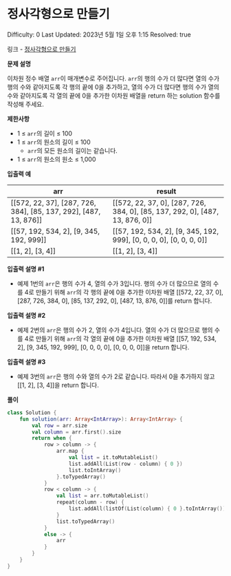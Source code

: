 # 정사각형으로 만들기

Difficulty: 0
Last Updated: 2023년 5월 1일 오후 1:15
Resolved: true

링크 - [정사각형으로 만들기](https://school.programmers.co.kr/learn/courses/30/lessons/181830)

**문제 설명**

이차원 정수 배열 `arr`이 매개변수로 주어집니다. `arr`의 행의 수가 더 많다면 열의 수가 행의 수와 같아지도록 각 행의 끝에 0을 추가하고, 열의 수가 더 많다면 행의 수가 열의 수와 같아지도록 각 열의 끝에 0을 추가한 이차원 배열을 return 하는 solution 함수를 작성해 주세요.

**제한사항**

- 1 ≤ `arr`의 길이 ≤ 100
- 1 ≤ `arr`의 원소의 길이 ≤ 100
    - `arr`의 모든 원소의 길이는 같습니다.
- 1 ≤ `arr`의 원소의 원소 ≤ 1,000

**입출력 예**

| arr | result |
| --- | --- |
| [[572, 22, 37], [287, 726, 384], [85, 137, 292], [487, 13, 876]] | [[572, 22, 37, 0], [287, 726, 384, 0], [85, 137, 292, 0], [487, 13, 876, 0]] |
| [[57, 192, 534, 2], [9, 345, 192, 999]] | [[57, 192, 534, 2], [9, 345, 192, 999], [0, 0, 0, 0], [0, 0, 0, 0]] |
| [[1, 2], [3, 4]] | [[1, 2], [3, 4]] |

**입출력 설명 #1**

- 예제 1번의 `arr`은 행의 수가 4, 열의 수가 3입니다. 행의 수가 더 많으므로 열의 수를 4로 만들기 위해 `arr`의 각 행의 끝에 0을 추가한 이차원 배열 [[572, 22, 37, 0], [287, 726, 384, 0], [85, 137, 292, 0], [487, 13, 876, 0]]를 return 합니다.

**입출력 설명 #2**

- 예제 2번의 `arr`은 행의 수가 2, 열의 수가 4입니다. 열의 수가 더 많으므로 행의 수를 4로 만들기 위해 `arr`의 각 열의 끝에 0을 추가한 이차원 배열 [[57, 192, 534, 2], [9, 345, 192, 999], [0, 0, 0, 0], [0, 0, 0, 0]]을 return 합니다.

**입출력 설명 #3**

- 예제 3번의 `arr`은 행의 수와 열의 수가 2로 같습니다. 따라서 0을 추가하지 않고 [[1, 2], [3, 4]]을 return 합니다.

**풀이**

```kotlin
class Solution {
    fun solution(arr: Array<IntArray>): Array<IntArray> {
        val row = arr.size
        val column = arr.first().size
        return when {
            row > column -> {
                arr.map {
                    val list = it.toMutableList()
                    list.addAll(List(row - column) { 0 })
                    list.toIntArray()
                }.toTypedArray()
            }
            row < column -> {
                val list = arr.toMutableList()
                repeat(column - row) {
                    list.addAll(listOf(List(column) { 0 }.toIntArray()))
                }
                list.toTypedArray()
            }
            else -> {
                arr
            }
        }
    }
}
```